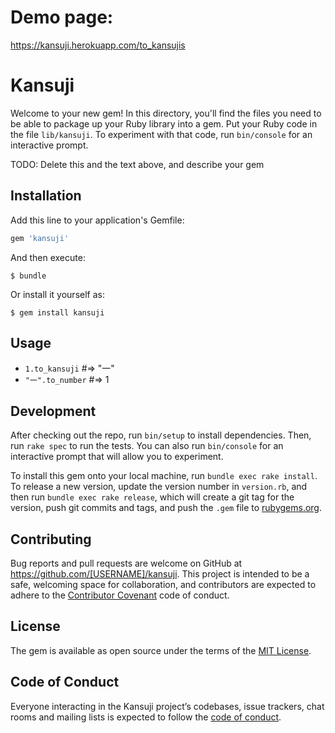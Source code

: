 # Demo page: 
https://kansuji.herokuapp.com/to_kansujis
# Kansuji

Welcome to your new gem! In this directory, you'll find the files you need to be able to package up your Ruby library into a gem. Put your Ruby code in the file `lib/kansuji`. To experiment with that code, run `bin/console` for an interactive prompt.

TODO: Delete this and the text above, and describe your gem

## Installation

Add this line to your application's Gemfile:

```ruby
gem 'kansuji'
```

And then execute:

    $ bundle

Or install it yourself as:

    $ gem install kansuji

## Usage

- `1.to_kansuji` #=> "一"
- `"一".to_number` #=> 1

## Development

After checking out the repo, run `bin/setup` to install dependencies. Then, run `rake spec` to run the tests. You can also run `bin/console` for an interactive prompt that will allow you to experiment.

To install this gem onto your local machine, run `bundle exec rake install`. To release a new version, update the version number in `version.rb`, and then run `bundle exec rake release`, which will create a git tag for the version, push git commits and tags, and push the `.gem` file to [rubygems.org](https://rubygems.org).

## Contributing

Bug reports and pull requests are welcome on GitHub at https://github.com/[USERNAME]/kansuji. This project is intended to be a safe, welcoming space for collaboration, and contributors are expected to adhere to the [Contributor Covenant](http://contributor-covenant.org) code of conduct.

## License

The gem is available as open source under the terms of the [MIT License](https://opensource.org/licenses/MIT).

## Code of Conduct

Everyone interacting in the Kansuji project’s codebases, issue trackers, chat rooms and mailing lists is expected to follow the [code of conduct](https://github.com/[USERNAME]/kansuji/blob/master/CODE_OF_CONDUCT.md).
